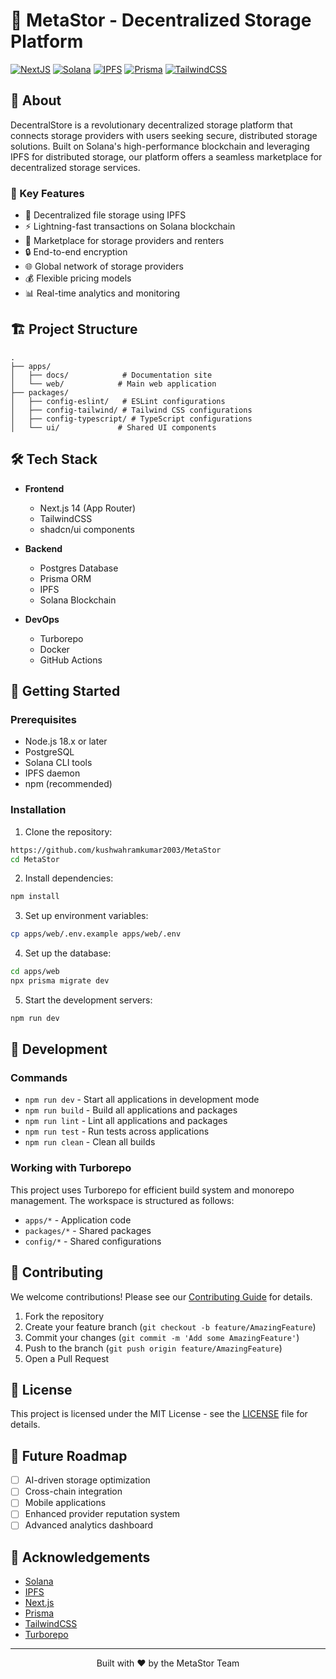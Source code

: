 # 🚀 MetaStor - Decentralized Storage Platform

[![NextJS](https://img.shields.io/badge/Next.js%2014-black?style=for-the-badge&logo=next.js&logoColor=white)](https://nextjs.org/)
[![Solana](https://img.shields.io/badge/Solana-black?style=for-the-badge&logo=solana&logoColor=14F195)](https://solana.com/)
[![IPFS](https://img.shields.io/badge/IPFS-65C2CB?style=for-the-badge&logo=ipfs&logoColor=white)](https://ipfs.tech/)
[![Prisma](https://img.shields.io/badge/Prisma-3982CE?style=for-the-badge&logo=Prisma&logoColor=white)](https://www.prisma.io/)
[![TailwindCSS](https://img.shields.io/badge/tailwindcss-%2338B2AC.svg?style=for-the-badge&logo=tailwind-css&logoColor=white)](https://tailwindcss.com/)

## 📖 About

DecentralStore is a revolutionary decentralized storage platform that connects storage providers with users seeking secure, distributed storage solutions. Built on Solana's high-performance blockchain and leveraging IPFS for distributed storage, our platform offers a seamless marketplace for decentralized storage services.

### 🌟 Key Features

- 🔐 Decentralized file storage using IPFS
- ⚡ Lightning-fast transactions on Solana blockchain
- 💼 Marketplace for storage providers and renters
- 🔒 End-to-end encryption
- 🌐 Global network of storage providers
- 💰 Flexible pricing models
- 📊 Real-time analytics and monitoring

## 🏗️ Project Structure

```
.
├── apps/
│   ├── docs/            # Documentation site
│   └── web/            # Main web application
├── packages/
│   ├── config-eslint/   # ESLint configurations
│   ├── config-tailwind/ # Tailwind CSS configurations
│   ├── config-typescript/ # TypeScript configurations
│   └── ui/             # Shared UI components
```

## 🛠️ Tech Stack

- **Frontend**

  - Next.js 14 (App Router)
  - TailwindCSS
  - shadcn/ui components

- **Backend**

  - Postgres Database
  - Prisma ORM
  - IPFS
  - Solana Blockchain

- **DevOps**
  - Turborepo
  - Docker
  - GitHub Actions

## 🚀 Getting Started

### Prerequisites

- Node.js 18.x or later
- PostgreSQL
- Solana CLI tools
- IPFS daemon
- npm (recommended)

### Installation

1. Clone the repository:

```bash
https://github.com/kushwahramkumar2003/MetaStor
cd MetaStor
```

2. Install dependencies:

```bash
npm install
```

3. Set up environment variables:

```bash
cp apps/web/.env.example apps/web/.env
```

4. Set up the database:

```bash
cd apps/web
npx prisma migrate dev
```

5. Start the development servers:

```bash
npm run dev
```

## 🔧 Development

### Commands

- `npm run dev` - Start all applications in development mode
- `npm run build` - Build all applications and packages
- `npm run lint` - Lint all applications and packages
- `npm run test` - Run tests across applications
- `npm run clean` - Clean all builds

### Working with Turborepo

This project uses Turborepo for efficient build system and monorepo management. The workspace is structured as follows:

- `apps/*` - Application code
- `packages/*` - Shared packages
- `config/*` - Shared configurations

## 🤝 Contributing

We welcome contributions! Please see our [Contributing Guide](CONTRIBUTING.md) for details.

1. Fork the repository
2. Create your feature branch (`git checkout -b feature/AmazingFeature`)
3. Commit your changes (`git commit -m 'Add some AmazingFeature'`)
4. Push to the branch (`git push origin feature/AmazingFeature`)
5. Open a Pull Request

## 📜 License

This project is licensed under the MIT License - see the [LICENSE](LICENSE) file for details.

## 🔮 Future Roadmap

- [ ] AI-driven storage optimization
- [ ] Cross-chain integration
- [ ] Mobile applications
- [ ] Enhanced provider reputation system
- [ ] Advanced analytics dashboard

## 🌟 Acknowledgements

- [Solana](https://solana.com/)
- [IPFS](https://ipfs.tech/)
- [Next.js](https://nextjs.org/)
- [Prisma](https://www.prisma.io/)
- [TailwindCSS](https://tailwindcss.com/)
- [Turborepo](https://turborepo.org/)

---

<p align="center">Built with ❤️ by the MetaStor Team</p>
